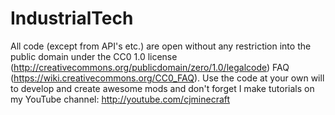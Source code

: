 # IndustrialTech
All code (except from API's etc.) are open without any restriction into the public domain under the CC0 1.0 license (http://creativecommons.org/publicdomain/zero/1.0/legalcode) FAQ (https://wiki.creativecommons.org/CC0_FAQ).
Use the code at your own will to develop and create awesome mods and don't forget I make tutorials on my YouTube channel: http://youtube.com/cjminecraft
